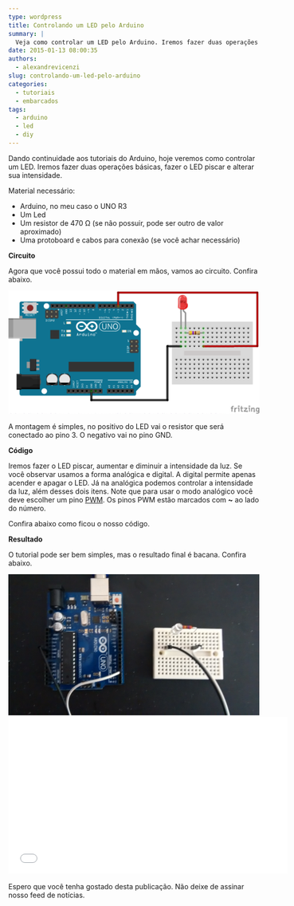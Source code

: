 ```yaml
---
type: wordpress
title: Controlando um LED pelo Arduino
summary: |
  Veja como controlar um LED pelo Arduino. Iremos fazer duas operações básicas, fazer o LED piscar e alterar sua intensidade.
date: 2015-01-13 08:00:35
authors:
  - alexandrevicenzi
slug: controlando-um-led-pelo-arduino
categories:
  - tutoriais
  - embarcados
tags:
  - arduino
  - led
  - diy
---
```


Dando continuidade aos tutoriais do Arduino, hoje veremos como controlar um LED. Iremos fazer duas operações básicas, fazer o LED piscar e alterar sua intensidade.

Material necessário:
<ul>
	<li>Arduino, no meu caso o UNO R3</li>
	<li>Um Led</li>
	<li>Um resistor de 470 Ω (se não possuir, pode ser outro de valor aproximado)</li>
	<li>Uma protoboard e cabos para conexão (se você achar necessário)</li>
</ul>
<strong>Circuito</strong>

Agora que você possui todo o material em mãos, vamos ao circuito. Confira abaixo.

<img src="/images/wp-content/uploads/2015/01/led_bb.png" alt="Led" />

A montagem é simples, no positivo do LED vai o resistor que será conectado ao pino 3. O negativo vai no pino GND.

<strong>Código</strong>

Iremos fazer o LED piscar, aumentar e diminuir a intensidade da luz. Se você observar usamos a forma analógica e digital. A digital permite apenas acender e apagar o LED. Já na analógica podemos controlar a intensidade da luz, além desses dois itens. Note que para usar o modo analógico você deve escolher um pino <a href="http://arduino.cc/en/Tutorial/PWM">PWM</a>. Os pinos PWM estão marcados com <strong>~</strong> ao lado do número.

Confira abaixo como ficou o nosso código.

<script src="//gistfy-app.herokuapp.com/github/ButecoOpenSource/arduino-led/exemplo.ino" type="text/javascript"></script>

<strong>Resultado</strong>

O tutorial pode ser bem simples, mas o resultado final é bacana. Confira abaixo.

<img src="/images/wp-content/uploads/2015/01/resultado_led.jpg" alt="circuito" />

<iframe src="//www.youtube.com/embed/dziQ01-WtdA" width="560" height="315" frameborder="0" allowfullscreen="allowfullscreen"></iframe>

Espero que você tenha gostado desta publicação. Não deixe de assinar nosso feed de notícias.
